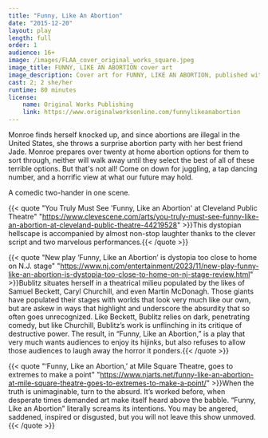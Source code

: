 ```yaml
---
title: "Funny, Like An Abortion"
date: "2015-12-20"
layout: play
length: full
order: 1
audience: 16+
image: /images/FLAA_cover_original_works_square.jpeg
image_title: FUNNY, LIKE AN ABORTION cover art
image_description: Cover art for FUNNY, LIKE AN ABORTION, published with Original Works Publishing
cast: 2; 2 she/her
runtime: 80 minutes
license:
    name: Original Works Publishing
    link: https://www.originalworksonline.com/funnylikeanabortion
---
```


Monroe finds herself knocked up, and since abortions are illegal in the United States, she throws a surprise abortion party with her best friend Jade. Monroe prepares over twenty at home abortion options for them to sort through, neither will walk away until they select the best of all of these terrible options. But that's not all! Come on down for juggling, a tap dancing number, and a horrific view at what our future may hold.

A comedic two-hander in one scene.

{{< quote "You Truly Must See 'Funny, Like an Abortion' at Cleveland Public Theatre" "https://www.clevescene.com/arts/you-truly-must-see-funny-like-an-abortion-at-cleveland-public-theatre-44219528" >}}This dystopian hellscape is accompanied by almost non-stop laughter thanks to the clever script and two marvelous performances.{{< /quote >}}

{{< quote "New play ‘Funny, Like an Abortion’ is dystopia too close to home on N.J. stage" "https://www.nj.com/entertainment/2023/11/new-play-funny-like-an-abortion-is-dystopia-too-close-to-home-on-nj-stage-review.html" >}}Bublitz situates herself in a theatrical milieu populated by the likes of Samuel Beckett, Caryl Churchill, and even Martin McDonagh. Those giants have populated their stages with worlds that look very much like our own, but are askew in ways that highlight and underscore the absurdity that so often goes unrecognized. Like Beckett, Bublitz relies on dark, penetrating comedy, but like Churchill, Bublitz’s work is unflinching in its critique of destructive power. The result, in “Funny, Like an Abortion,” is a play that very much wants audiences to enjoy its hijinks, but also refuses to allow those audiences to laugh away the horror it ponders.{{< /quote >}}

{{< quote "‘Funny, Like an Abortion,’ at Mile Square Theatre, goes to extremes to make a point" "https://www.njarts.net/funny-like-an-abortion-at-mile-square-theatre-goes-to-extremes-to-make-a-point/" >}}When the truth is unimaginable, turn to the absurd. It’s worked before, when desperate times demanded art make itself heard above the babble. “Funny, Like an Abortion” literally screams its intentions. You may be angered, saddened, inspired or disgusted, but you will not leave this show unmoved.{{< /quote >}}
